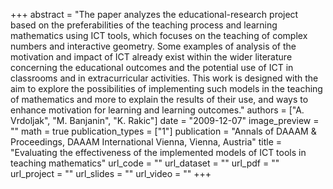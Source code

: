 +++
abstract = "The paper analyzes the educational-research project based on the preferabilities of the teaching process and learning mathematics using ICT tools, which focuses on the teaching of complex numbers and interactive geometry. Some examples of analysis of the motivation and impact of ICT already exist within the wider literature concerning the educational outcomes and the potential use of ICT in classrooms and in extracurricular activities. This work is designed with the aim to explore the possibilities of implementing such models in the teaching of mathematics and more to explain the results of their use, and ways to enhance motivation for learning and learning outcomes."
authors = ["A. Vrdoljak", "M. Banjanin", "K. Rakic"]
date = "2009-12-07"
image_preview = ""
math = true
publication_types = ["1"]
publication = "Annals of DAAAM & Proceedings, DAAAM International Vienna, Vienna, Austria"
title = "Evaluating the effectiveness of the implemented models of ICT tools in teaching mathematics"
url_code = ""
url_dataset = ""
url_pdf = ""
url_project = ""
url_slides = ""
url_video = ""
+++

